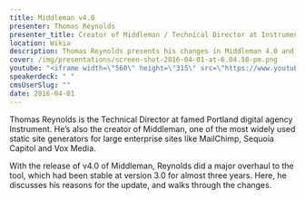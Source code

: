 ```yaml
---
title: Middleman v4.0
presenter: Thomas Reynolds
presenter_title: Creator of Middleman / Technical Director at Instrument
location: Wikia
description: Thomas Reynolds presents his changes in Middleman 4.0 and thoughts on the modern web stack
cover: /img/presentations/screen-shot-2016-04-01-at-6.04.58-pm.png
youtube: "<iframe width=\"560\" height=\"315\" src=\"https://www.youtube.com/embed/WFEFKFBXIUM\" frameborder=\"0\" allowfullscreen></iframe>"
speakerdeck: " "
cmsUserSlug: ""
date: 2016-04-01 
---
```


Thomas Reynolds is the Technical Director at famed Portland digital agency Instrument. He’s also the creator of Middleman, one of the most widely used static site generators for large enterprise sites like MailChimp, Sequoia Capitol and Vox Media.

With the release of v4.0 of Middleman, Reynolds did a major overhaul to the tool, which had been stable at version 3.0 for almost three years. Here, he discusses his reasons for the update, and walks through the changes.

